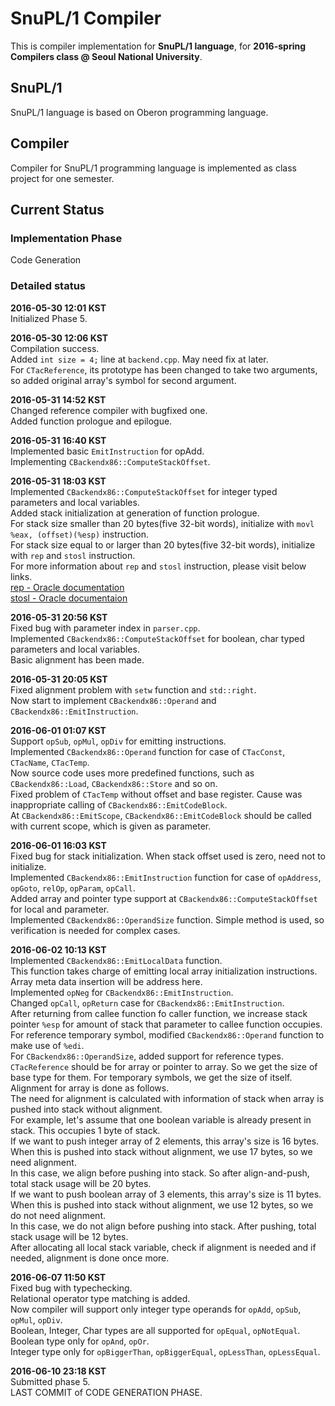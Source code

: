 # SnuPL/1 Compiler
This is compiler implementation for **SnuPL/1 language**,
for **2016-spring Compilers class @ Seoul National University**.

## SnuPL/1
SnuPL/1 language is based on Oberon programming language.  

## Compiler
Compiler for SnuPL/1 programming language is implemented as
class project for one semester.

## Current Status

### Implementation Phase
Code Generation 
  
### Detailed status
**2016-05-30 12:01 KST**  
Initialized Phase 5.  
  
**2016-05-30 12:06 KST**  
Compilation success.  
Added <code>int size = 4;</code> line at <code>backend.cpp</code>. May need fix at later.  
For <code>CTacReference</code>, its prototype has been changed to take two arguments, so added original array's symbol for second argument.  
  
**2016-05-31 14:52 KST**  
Changed reference compiler with bugfixed one.  
Added function prologue and epilogue.  
  
**2016-05-31 16:40 KST**  
Implemented basic <code>EmitInstruction</code> for opAdd.  
Implementing <code>CBackendx86::ComputeStackOffset</code>.  
  
**2016-05-31 18:03 KST**  
Implemented <code>CBackendx86::ComputeStackOffset</code> for integer typed parameters and local variables.  
Added stack initialization at generation of function prologue.  
For stack size smaller than 20 bytes(five 32-bit words), initialize with <code>movl %eax, (offset)(%esp)</code> instruction.  
For stack size equal to or larger than 20 bytes(five 32-bit words), initialize with <code>rep</code> and <code>stosl</code> instruction.   
For more information about <code>rep</code> and <code>stosl</code> instruction, please visit below links.  
[rep - Oracle documentation](https://docs.oracle.com/cd/E19455-01/806-3773/instructionset-64/index.html)  
[stosl - Oracle documentaion](https://docs.oracle.com/cd/E19455-01/806-3773/instructionset-60/index.html)  
  
**2016-05-31 20:56 KST**  
Fixed bug with parameter index in <code>parser.cpp</code>.  
Implemented <code>CBackendx86::ComputeStackOffset</code> for boolean, char typed parameters and local variables.  
Basic alignment has been made.  
  
**2016-05-31 20:05 KST**  
Fixed alignment problem with <code>setw</code> function and <code>std::right</code>.  
Now start to implement <code>CBackendx86::Operand</code> and <code>CBackendx86::EmitInstruction</code>.  
  
**2016-06-01 01:07 KST**  
Support <code>opSub</code>, <code>opMul</code>, <code>opDiv</code> for emitting instructions.  
Implemented <code>CBackendx86::Operand</code> function for case of <code>CTacConst</code>, <code>CTacName</code>, <code>CTacTemp</code>.  
Now source code uses more predefined functions, such as <code>CBackendx86::Load</code>, <code>CBackendx86::Store</code> and so on.  
Fixed problem of <code>CTacTemp</code> without offset and base register. Cause was inappropriate calling of <code>CBackendx86::EmitCodeBlock</code>.  
At <code>CBackendx86::EmitScope</code>, <code>CBackendx86::EmitCodeBlock</code> should be called with current scope, which is given as parameter.  
  
**2016-06-01 16:03 KST**  
Fixed bug for stack initialization. When stack offset used is zero, need not to initialize.  
Implemented <code>CBackendx86::EmitInstruction</code> function for case of <code>opAddress</code>, <code>opGoto</code>, <code>relOp</code>, <code>opParam</code>, <code>opCall</code>.  
Added array and pointer type support at <code>CBackendx86::ComputeStackOffset</code> for local and parameter.  
Implemented <code>CBackendx86::OperandSize</code> function. Simple method is used, so verification is needed for complex cases.  
  
**2016-06-02 10:13 KST**  
Implemented <code>CBackendx86::EmitLocalData</code> function.  
This function takes charge of emitting local array initialization instructions. Array meta data insertion will be address here.  
Implemented <code>opNeg</code> for <code>CBackendx86::EmitInstruction</code>.  
Changed <code>opCall</code>, <code>opReturn</code> case for <code>CBackendx86::EmitInstruction</code>.  
After returning from callee function fo caller function, we increase stack pointer <code>%esp</code> for amount of stack that parameter to callee function occupies.  
For reference temporary symbol, modified <code>CBackendx86::Operand</code> function to make use of <code>%edi</code>.  
For <Code>CBackendx86::OperandSize</code>, added support for reference types. <code>CTacReference</code> should be for array or pointer to array.
So we get the size of base type for them. For temporary symbols, we get the size of itself.  
Alignment for array is done as follows.  
The need for alignment is calculated with information of stack when array is pushed into stack without alignment.  
For example, let's assume that one boolean variable is already present in stack. This occupies 1 byte of stack.  
If we want to push integer array of 2 elements, this array's size is 16 bytes. When this is pushed into stack without alignment, we use 17 bytes, so we need alignment.  
In this case, we align before pushing into stack. So after align-and-push, total stack usage will be 20 bytes.  
If we want to push boolean array of 3 elements, this array's size is 11 bytes. When this is pushed into stack without alignment, we use 12 bytes, so we do not need alignment.  
In this case, we do not align before pushing into stack. After pushing, total stack usage will be 12 bytes.  
After allocating all local stack variable, check if alignment is needed and if needed, alignment is done once more.  
  
**2016-06-07 11:50 KST**  
Fixed bug with typechecking.  
Relational operator type matching is added.  
Now compiler will support only integer type operands for <code>opAdd</code>, <code>opSub</code>, <code>opMul</code>, <code>opDiv</code>.  
Boolean, Integer, Char types are all supported for <code>opEqual</code>, <code>opNotEqual</code>.  
Boolean type only for <code>opAnd</code>, <code>opOr</code>.  
Integer type only for <code>opBiggerThan</code>, <code>opBiggerEqual</code>, <code>opLessThan</code>, <code>opLessEqual</code>.  
  
**2016-06-10 23:18 KST**  
Submitted phase 5.  
LAST COMMIT of CODE GENERATION PHASE.